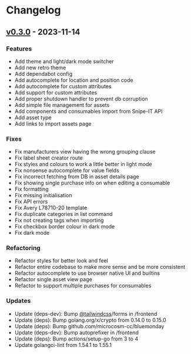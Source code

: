 # Changelog


<a name="v0.3.0"></a>
## [v0.3.0] - 2023-11-14
### Features
- Add theme and light/dark mode switcher
- Add new retro theme
- Add dependabot config
- Add autocomplete for location and position code
- Add autocomplete for custom attributes
- Add support for custom attributes
- Add proper shutdown handler to prevent db corruption
- Add simple file management for assets
- Add components and consumables import from Snipe-IT API
- Add asset type
- Add links to import assets page

### Fixes
- Fix manufacturers view having the wrong grouping clause
- Fix label sheet creator route
- Fix styles and colours to work a little better in light mode
- Fix nonsense autocomplete for value fields
- Fix incorrect fetching from DB in asset details page
- Fix showing single purchase info on when editing a consumable
- Fix formatting
- Fix missing initialisation
- Fix API errors
- Fix Avery L78710-20 template
- Fix duplicate categories in list command
- Fix not creating tags when importing
- Fix checkbox border colour in dark mode
- Fix dark mode

### Refactoring
- Refactor styles for better look and feel
- Refactor entire codebase to make more sense and be more consistent
- Refactor autocomplete to use browser native UI and builtins
- Refactor single asset view page
- Refactor to support multiple purchases for consumables

### Updates
- Update (deps-dev): Bump [@tailwindcss](https://github.com/tailwindcss)/forms in /frontend
- Update (deps): Bump golang.org/x/crypto from 0.14.0 to 0.15.0
- Update (deps): Bump github.com/microcosm-cc/bluemonday
- Update (deps-dev): Bump autoprefixer in /frontend
- Update (deps): Bump actions/setup-go from 3 to 4
- Update golangci-lint from 1.54.1 to 1.55.1


[Unreleased]: https://github.com/RobinThrift/stuff/compare/v0.3.0...HEAD
[v0.3.0]: https://github.com/RobinThrift/stuff/compare/v0.2.0...v0.3.0
